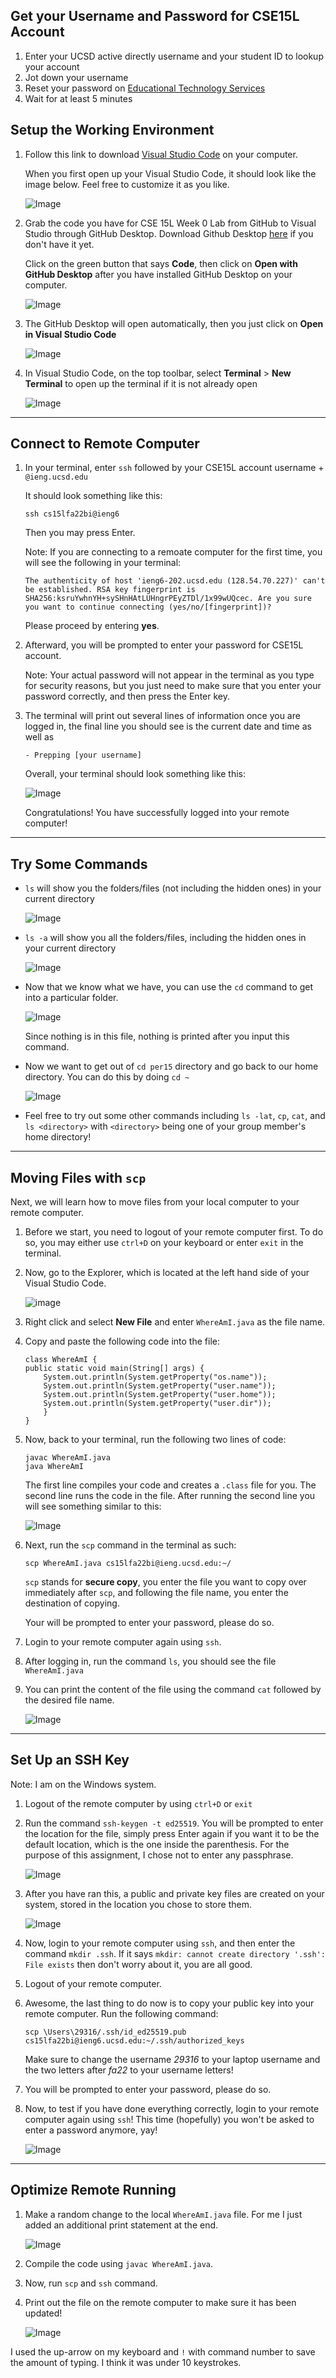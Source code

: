 ## Get your Username and Password for CSE15L Account
1. Enter your UCSD active directly username and your student ID to lookup your account
2. Jot down your username 
3. Reset your password on [Educational Technology Services](https://sdacs.ucsd.edu/~icc/index.php)
4. Wait for at least 5 minutes

## Setup the Working Environment
1. Follow this link to download [Visual Studio Code](https://code.visualstudio.com/) on your computer.

    When you first open up your Visual Studio Code, it should look like the image below. Feel free to customize it as you like.

    ![Image](/Images/vscode.png) 

2. Grab the code you have for CSE 15L Week 0 Lab from GitHub to Visual Studio through GitHub Desktop. Download Github Desktop [here](https://desktop.github.com/) if you don't have it yet. 

    Click on the green button that says **Code**, then click on **Open with GitHub Desktop** after you have installed GitHub Desktop on your computer.

    ![Image](/Images/githubPage.png)
    
3. The GitHub Desktop will open automatically, then you just click on **Open in Visual Studio Code**

    ![Image](/Images/githubDesktop.png)

3. In Visual Studio Code, on the top toolbar, select **Terminal** > **New Terminal** to open up the terminal if it is not already open

    ![Image](/Images/openTerminal.png)

---

## Connect to Remote Computer
1. In your terminal, enter `ssh` followed by your CSE15L account username + `@ieng.ucsd.edu`

    It should look something like this:

    ```
    ssh cs15lfa22bi@ieng6
    ```

    Then you may press Enter.

    Note: If you are connecting to a remoate computer for the first time, you will see the following in your terminal:

    ```
    The authenticity of host 'ieng6-202.ucsd.edu (128.54.70.227)' can't be established. RSA key fingerprint is SHA256:ksruYwhnYH+sySHnHAtLUHngrPEyZTDl/1x99wUQcec. Are you sure you want to continue connecting (yes/no/[fingerprint])?
    ```
    Please proceed by entering **yes**.

2. Afterward, you will be prompted to enter your password for CSE15L account. 

    Note: Your actual password will not appear in the terminal as you type for security reasons, but you just need to make sure that you enter your password correctly, and then press the Enter key.

3. The terminal will print out several lines of information once you are logged in, the final line you should see is the current date and time as well as 

    `- Prepping [your username]`

    Overall, your terminal should look something like this:
    
    ![Image](/Images/login.png)

    Congratulations! You have successfully logged into your remote computer!

---

## Try Some Commands

- `ls` will show you the folders/files (not including the hidden ones) in your current directory

    ![Image](/Images/ls.png)

- `ls -a` will show you all the folders/files, including the hidden ones in your current directory

    ![Image](/Images/ls-a.png)

- Now that we know what we have, you can use the `cd` command to get into a particular folder.

    ![Image](/Images/cd.png)

    Since nothing is in this file, nothing is printed after you input this command. 

- Now we want to get out of `cd per15` directory and go back to our home directory. You can do this by doing `cd ~`

    ![Image](/Images/tilde.png)

- Feel free to try out some other commands including
    `ls -lat`, `cp`, `cat`, and `ls <directory>` with `<directory>` being one of your group member's home directory!

---

## Moving Files with `scp`

Next, we will learn how to move files from your local computer to your remote computer.

1. Before we start, you need to logout of your remote computer first. To do so, you may either use `ctrl+D` on your keyboard or enter `exit` in the terminal.

2. Now, go to the Explorer, which is located at the left hand side of your Visual Studio Code. 

    ![image](/Images/explorer.png)

3. Right click and select **New File** and enter `WhereAmI.java` as the file name.

4. Copy and paste the following code into the file:

    ```
    class WhereAmI {
    public static void main(String[] args) {
        System.out.println(System.getProperty("os.name"));
        System.out.println(System.getProperty("user.name"));
        System.out.println(System.getProperty("user.home"));
        System.out.println(System.getProperty("user.dir"));
        }
    }
    ```

5. Now, back to your terminal, run the following two lines of code:

    ```
    javac WhereAmI.java
    java WhereAmI
    ```

    The first line compiles your code and creates a `.class` file for you. The second line runs the code in the file. After running the second line you will see something similar to this:

    ![Image](/Images/running.png)

6. Next, run the `scp` command in the terminal as such:

    `scp WhereAmI.java cs15lfa22bi@ieng.ucsd.edu:~/`

    `scp` stands for **secure copy**, you enter the file you want to copy over immediately after `scp`, and following the file name, you enter the destination of copying.

    Your will be prompted to enter your password, please do so. 

7. Login to your remote computer again using `ssh`.

8. After logging in, run the command `ls`, you should see the file `WhereAmI.java`

9. You can print the content of the file using the command `cat` followed by the desired file name. 

    ![Image](/Images/WhereAmI.png)

---

## Set Up an SSH Key

Note: I am on the Windows system.

1. Logout of the remote computer by using `ctrl+D` or `exit`

2. Run the command `ssh-keygen -t ed25519`. You will be prompted to enter the location for the file, simply press Enter again if you want it to be the default location, which is the one inside the parenthesis. For the purpose of this assignment, I chose not to enter any passphrase.

    ![Image](/Images/ed255.png)

3. After you have ran this, a public and private key files are created on your system, stored in the location you chose to store them. 

    ![Image](/Images/privateAndPubLocation.png)

4. Now, login to your remote computer using `ssh`, and then enter the command `mkdir .ssh`. If it says `mkdir: cannot create directory '.ssh': File exists` then don't worry about it, you are all good.

5. Logout of your remote computer.

6. Awesome, the last thing to do now is to copy your public key into your remote computer. Run the following command:
    ```
    scp \Users\29316/.ssh/id_ed25519.pub cs15lfa22bi@ieng6.ucsd.edu:~/.ssh/authorized_keys
    ```

    Make sure to change the username *29316* to your laptop username and the two letters after *fa22* to your username letters!

7. You will be prompted to enter your password, please do so. 

8. Now, to test if you have done everything correctly, login to your remote computer again using `ssh`! This time (hopefully) you won't be asked to enter a password anymore, yay!

    ![Image](/Images/doneSSHKey.png)

---

## Optimize Remote Running

1. Make a random change to the local `WhereAmI.java` file. For me I just added an additional print statement at the end. 

    ![Image](/Images/WhereAmIChange.png)

2. Compile the code using `javac WhereAmI.java`.

3. Now, run `scp` and `ssh` command.

4. Print out the file on the remote computer to make sure it has been updated!

    ![Image](/Images/WhereAmIUpdated.png)

I used the up-arrow on my keyboard and `!` with command number to save the amount of typing. I think it was under 10 keystrokes. 